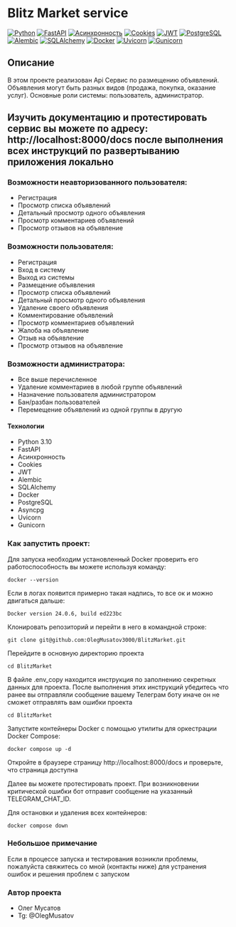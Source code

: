 # Blitz Market service
[![Python](https://img.shields.io/badge/-Python-464646?style=flat-square&logo=Python)](https://www.python.org/)
[![FastAPI](https://img.shields.io/badge/-FastAPI-464646?style=flat-square&logo=fastapi)](https://fastapi.tiangolo.com/)
[![Асинхронность](https://img.shields.io/badge/-Асинхронность-464646?style=flat-square&logo=Асинхронность)]()
[![Cookies](https://img.shields.io/badge/-Cookies-464646?style=flat-square&logo=Cookies)]()
[![JWT](https://img.shields.io/badge/-JWT-464646?style=flat-square&logo=JWT)]()
[![PostgreSQL](https://img.shields.io/badge/-PostgreSQL-464646?style=flat-square&logo=PostgreSQL)](https://www.postgresql.org/)
[![Alembic](https://img.shields.io/badge/-Alembic-464646?style=flat-square&logo=Alembic)](https://alembic.sqlalchemy.org/en/latest/)
[![SQLAlchemy](https://img.shields.io/badge/-SQLAlchemy-464646?style=flat-square&logo=SQLAlchemy)](https://www.sqlalchemy.org/)
[![Docker](https://img.shields.io/badge/-Docker-464646?style=flat-square&logo=docker)](https://www.docker.com/)
[![Uvicorn](https://img.shields.io/badge/-Uvicorn-464646?style=flat-square&logo=uvicorn)](https://www.uvicorn.org/)
[![Gunicorn](https://img.shields.io/badge/-Gunicorn-464646?style=flat-square&logo=gunicorn)](https://gunicorn.org/)

## Описание
В этом проекте реализован Api Сервис по размещению объявлений. Объявления могут быть разных видов (продажа, покупка, оказание услуг).
Основные роли системы: пользователь, администратор.

## Изучить документацию и протестировать сервис вы можете по адресу: http://localhost:8000/docs после выполнения всех инструкций по развертыванию приложения локально

### Возможности неавторизованного пользователя:
- Регистрация
- Просмотр списка объявлений
- Детальный просмотр одного объявления
- Просмотр комментариев объявлений
- Просмотр отзывов на объявление

### Возможности пользователя:
- Регистрация
- Вход в систему
- Выход из системы
- Размещение объявления
- Просмотр списка объявлений
- Детальный просмотр одного объявления
- Удаление своего объявления
- Комментирование объявлений
- Просмотр комментариев объявлений
- Жалоба на объявление
- Отзыв на объявление
- Просмотр отзывов на объявление

### Возможности администратора:
- Все выше перечисленное
- Удаление комментариев в любой группе объявлений 
- Назначение пользователя администратором
- Бан/разбан пользователей
- Перемещение объявлений из одной группы в другую

#### Технологии

- Python 3.10
- FastAPI
- Асинхронность
- Cookies
- JWT
- Alembic
- SQLAlchemy
- Docker
- PostgreSQL
- Asyncpg
- Uvicorn
- Gunicorn

### Как запустить проект:

Для запуска необходим установленный Docker проверить его работоспособность вы можете используя команду:

```
docker --version
```

Если в логах появится примерно такая надпись, то все ок и можно двигаться дальше:

```
Docker version 24.0.6, build ed223bc
```

Клонировать репозиторий и перейти в него в командной строке:

```
git clone git@github.com:OlegMusatov3000/BlitzMarket.git
```

Перейдите в основную директорию проекта 

```
cd BlitzMarket
```
В файле .env_copy находится инструкция по заполнению секретных данных для проекта.
После выполнения этих инструкций убедитесь что ранее вы отправляли сообщение вашему Телеграм боту иначе он не сможет отправлять вам ошибки проекта

```
cd BlitzMarket
```

Запустите контейнеры Docker с помощью утилиты для оркестрации Docker Compose:

```
docker compose up -d
```

Откройте в браузере страницу http://localhost:8000/docs и проверьте, что страница доступна

Далее вы можете протестировать проект. При возникновении критической ошибки бот отправит сообщение на указанный TELEGRAM_CHAT_ID.

Для остановки и удаления всех контейнеров:

```
docker compose down
```

### Небольшое примечание

Если в процессе запуска и тестирования возникли проблемы, пожалуйста свяжитесь со мной (контакты ниже) для устранения ошибок и решения проблем с запуском

### Автор проекта 
- Олег Мусатов
- Tg: @OlegMusatov